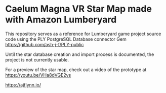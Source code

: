 # Caelum Magna VR Star Map made with Amazon Lumberyard

This repository serves as a reference for Lumberyard game project source code using the PLY PostgreSQL Database connector Gem https://github.com/ash-j-f/PLY-public

Until the star database creation and import process is documented, the project is not currently usable.

For a preview of the star map, check out a video of the prototype at https://youtu.be/VHa8dVGE2vs

https://ajflynn.io/
